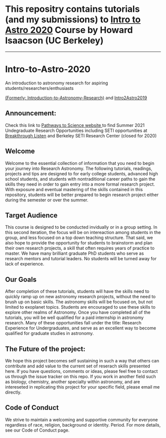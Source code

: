 # This repositry contains tutorials (and my submissions) to [Intro to Astro 2020](https://github.com/howardisaacson/Intro-to-Astro-2020) Course by Howard Isaacson (UC Berkeley)

---------

# Intro-to-Astro-2020
An introduction to astronomy research for aspiring students/researchers/enthusiasts

[(Formerly: Introduction-to-Astronomy-Research)](https://github.com/howardisaacson/Introduction-to-Astronomy-Research-2018) and 
[Intro2Astro2019](https://github.com/howardisaacson/Intro-to-Astro-2019)

## Announcement: 
Check this link to [Pathways to Science website ](https://pathwaystoscience.org/Undergrads.aspx) to find Summer 2021 Undegraduate Research Opportunities including SETI opportunities at [Breakthrough Listen](https://seti.berkeley.edu/Internship.html) and Berkeley SETI Research Center (closed for 2020)

## Welcome
 Welcome to the essential collection of information that you need to begin your journey into Research Astronomy. The following tutorials, readings, projects and tips are designed to for early college students, advanced high school students, and students with nontraditional career paths to gain the skills they need in order to gain entry into a more formal research project. With exposure and eventual mastering of the skills contained in this repository, students will be better prepared to begin research project either during the semester or over the summer.

## Target Audience
This course is designed to be conducted invidually or in a group setting. In this second iteration, the focus will be on intereaction among students in the group, and less focused on a top down teaching structure. That said, we also hope to provide the opportunity for students to brainstorm and plan their own research projects, a skill that often requires years of practice to master. We have many brilliant graduate PhD students who serve as research mentors and tutorial leaders. No students will be turned away for lack of experience.

## Our Goals
After completion of these tutorials, students will have the skills need to quickly ramp up on new astronomy research projects, without the need to brush up on basic skills. The astronomy skills will be focused on, but not limited to exoplanet topics. Students are encouraged to use these skills to explore other realms of Astronomy. Once you have completed all of the tutorials, you will be well qualified for a paid internship in astronomy research. Many of these opportunities fall under the title: Research Experience for Undergraduates, and serve as an excellent way to become qualified for graduate studies in astronomy.

## The Future of the project:
We hope this project becomes self sustaining in such a way that others can contribute and add value to the current set of reserach skills presented here. If you have questions, comments or ideas, please feel free to contact us through the issue tracker on this repo. If you work in another field such as biology, chemistry, another specialty within astronomy, and are intereseted in replicating this project for your specific field, please email me directly.

## Code of Conduct
We strive to maintain a welcoming and supportive community for everyone regardless of race, religion, background or identity. Period. For more details, see our Code of Conduct page.
